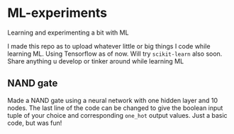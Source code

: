 # ML-experiments
Learning and experimenting a bit with ML 

I made this repo as to upload whatever little or big things I code while learning ML. Using Tensorflow as of now.
Will try `scikit-learn` also soon. Share anything u develop or tinker around while learning ML 

## NAND gate 

Made a NAND gate using a neural network with one hidden layer and 10 nodes. The last line of the code can be changed
to give the boolean input tuple of your choice and corresponding `one_hot` output values. Just a basic code, but was fun!
